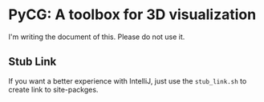 # PyCG: A toolbox for 3D visualization

I'm writing the document of this. Please do not use it.

## Stub Link

If you want a better experience with IntelliJ, just use the `stub_link.sh` to create link to site-packges.
